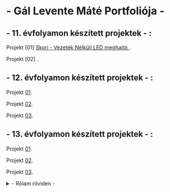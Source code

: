 # - Gál Levente Máté Portfoliója - 


## - 11. évfolyamon készített projektek - :

Projekt [01] [Skori - Vezeték Nélküli LED meghajtó ](https://leventegal.github.io/portfolio/11/projekt01). 

Projekt [02] [](https://sandorpeteer.github.io/portfolio/11/projekt02).

## - 12. évfolyamon készített projektek - :

Projekt [01](https://sandorpeteer.github.io/portfolio/12/).

Projekt [02](https://sandorpeteer.github.io/portfolio/12/).

Projekt [03](https://sandorpeteer.github.io/portfolio/12/).

## - 13. évfolyamon készített projektek - :

Projekt [01](https://sandorpeteer.github.io/portfolio/12/).

Projekt [02](https://sandorpeteer.github.io/portfolio/12/).

Projekt [03](https://sandorpeteer.github.io/portfolio/12/).

<details><summary> - Rólam röviden - </summary>
<p>



</p>
</details>